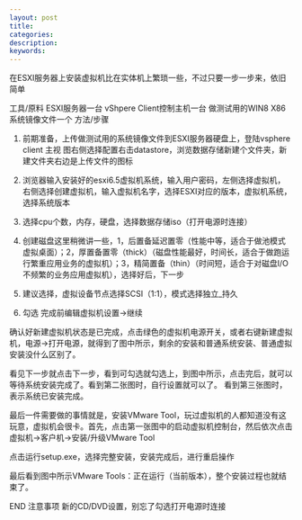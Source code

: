 ```yaml
---
layout: post
title:
categories:
description:
keywords:
---
```


在ESXI服务器上安装虚拟机比在实体机上繁琐一些，不过只要一步一步来，依旧简单

工具/原料
ESXI服务器一台
vShpere Client控制主机一台
做测试用的WIN8 X86系统镜像文件一个
方法/步骤

1. 前期准备，上传做测试用的系统镜像文件到ESXI服务器硬盘上，登陆vsphere client 主视
图右侧选择配置右击datastore，浏览数据存储新建个文件夹，新建文件夹右边是上传文件的图标

2. 浏览器输入安装好的esxi6.5虚拟机系统，输入用户密码，左侧选择虚拟机，右侧选择创建虚拟机，输入虚拟机名字，选择ESXI对应的版本，虚拟机系统，选择系统版本

3. 选择cpu个数，内存，硬盘，选择数据存储iso（打开电源时连接）

4. 创建磁盘这里稍微讲一些，1，后置备延迟置零（性能中等，适合于做池模式虚拟桌面）；2，厚置备置零（thick）（磁盘性能最好，时间长，适合于做跑运行繁重应用业务的虚拟机）；3，精简置备（thin）（时间短，适合于对磁盘I/O不频繁的业务应用虚拟机），选择好后，下一步

5. 建议选择，虚拟设备节点选择SCSI（1:1），模式选择独立_持久

6. 勾选 完成前编辑虚拟机设置->继续

确认好新建虚拟机状态是已完成，点击绿色的虚拟机电源开关，或者右键新建虚拟机，电源->打开电源，就得到了图中所示，剩余的安装和普通系统安装、普通虚拟安装没什么区别了。

看见下一步就点击下一步，看到可勾选就勾选上，到图中所示，点击完后，就可以等待系统安装完成了。看到第二张图时，自行设置就可以了。 看到第三张图时，表示系统已安装完成。


最后一件需要做的事情就是，安装VMware Tool，玩过虚拟机的人都知道没有这玩意，虚拟机会很卡。首先，点击第一张图中的启动虚拟机控制台，然后依次点击 虚拟机->客户机->安装/升级VMware Tool

点击运行setup.exe，选择完整安装，安装完成后，进行重启操作

最后看到图中所示VMware Tools：正在运行（当前版本），整个安装过程也就结束了。

END
注意事项
新的CD/DVD设置，别忘了勾选打开电源时连接
